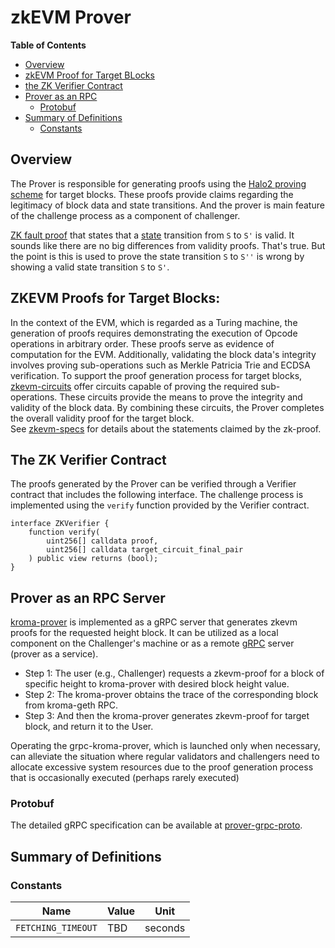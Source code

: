 # zkEVM Prover

<!-- All glossary references in this file. -->

[g-state]: glossary.md#state
[g-zk-fault-proof]: glossary.md#zk-fault-proof

<!-- START doctoc generated TOC please keep comment here to allow auto update -->
<!-- DON'T EDIT THIS SECTION, INSTEAD RE-RUN doctoc TO UPDATE -->
**Table of Contents**

- [Overview](#overview)
- [zkEVM Proof for Target BLocks](#zkevm-proofs-for-target-blocks)
- [the ZK Verifier Contract](#the-zk-verifier-contract)
- [Prover as an RPC](#prover-as-an-rpc-server-)
  - [Protobuf](#protobuf)
- [Summary of Definitions](#summary-of-definitions)
  - [Constants](#constants)

<!-- END doctoc generated TOC please keep comment here to allow auto update -->

## Overview
The Prover is responsible for generating proofs using the [Halo2 proving scheme](https://zcash.github.io/halo2/) 
for target blocks. These proofs provide claims regarding the legitimacy of block data and state transitions. 
And the prover is main feature of the challenge process as a component of challenger.

[ZK fault proof][g-zk-fault-proof] that states that a [state][g-state] transition from `S` to
`S'` is valid. It sounds like there are no big differences from validity proofs. That's true. But the point is this is used
to prove the state transition `S` to `S''` is wrong by showing a valid state transition `S` to `S'`.


## ZKEVM Proofs for Target Blocks:
In the context of the EVM, which is regarded as a Turing machine, the generation of proofs requires demonstrating the 
execution of Opcode operations in arbitrary order. These proofs serve as evidence of computation for the EVM. 
Additionally, validating the block data's integrity involves proving sub-operations such as Merkle Patricia Trie 
and ECDSA verification.
To support the proof generation process for target blocks, [zkevm-circuits](https://github.com/kroma-network/zkevm-circuits) 
offer circuits capable of proving the required sub-operations. These circuits provide the means to prove the integrity 
and validity of the block data. By combining these circuits, the Prover completes the overall validity proof for the 
target block.  
See [zkevm-specs](https://github.com/kroma-network/zkevm-specs) for details about the statements claimed by the zk-proof.

## The ZK Verifier Contract
The proofs generated by the Prover can be verified through a Verifier contract that includes the following interface. 
The challenge process is implemented using the `verify` function provided by the Verifier contract.

```solidity
interface ZKVerifier {
    function verify(
        uint256[] calldata proof,
        uint256[] calldata target_circuit_final_pair
    ) public view returns (bool);
}
```

## Prover as an RPC Server 

[kroma-prover](https://github.com/kroma-network/kroma-prover) is implemented as a gRPC server that generates zkevm 
proofs for the requested height block. It can be utilized as a local component on the Challenger's machine 
or as a remote [gRPC](https://grpc.io/) server (prover as a service).
- Step 1:  The user (e.g., Challenger) requests a zkevm-proof for a block of specific height to kroma-prover with 
desired block height value. 
- Step 2: The kroma-prover obtains the trace of the corresponding block from kroma-geth RPC.  
- Step 3: And then the kroma-prover generates zkevm-proof for target block, and return it to the User.    

Operating the grpc-kroma-prover, which is launched only when necessary, can alleviate the situation where 
regular validators and challengers need to allocate excessive system resources due to the proof generation process 
that is occasionally executed (perhaps rarely executed)

### Protobuf
The detailed gRPC specification can be available at [prover-grpc-proto](https://github.com/kroma-network/prover-grpc-proto).

## Summary of Definitions

### Constants

| Name               | Value | Unit    |
| ------------------ | ----- | ------- |
| `FETCHING_TIMEOUT` | TBD   | seconds |
